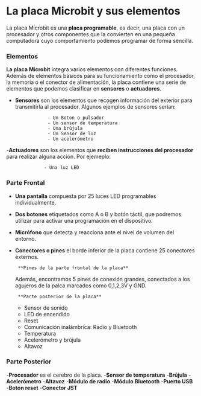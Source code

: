 # La placa Microbit y sus elementos

La placa Microbit es una **placa programable**, es decir, una placa con un procesador y otros componentes que la convierten en una pequeña computadora cuyo comportamiento podemos programar de forma sencilla. 

### Elementos

**La placa Microbit** integra varios elementos con diferentes funciones. Además de elementos básicos para su funcionamiento como el procesador, la memoria o el conector de alimentación, la placa contiene una serie de elementos que podemos clasificar en **sensores** o **actuadores**.

- **Sensores** son los elementos que recogen información del exterior para transmitirla al procesador. Algunos ejemplos de sensores serian: 

                  - Un Boton o pulsador
                  - Un sensor de temperatura
                  - Una brújula
                  - Un Sensor de luz
                  - Un acelerómetro

-**Actuadores** son los elementos que **reciben instrucciones del procesador** para realizar alguna acción. Por ejemeplo: 

                  - Una luz LED
                  
 ### Parte Frontal
 
 - **Una pantalla** compuesta por 25 luces LED programables individualmente. 
 - **Dos botones** etiquetados como A o B y botón táctil, que podremos utilizar para activar una programación en el dispositivo. 
 - **Micrófono** que detecta y reacciona ante el nivel de volumen del entorno. 
 - **Conectores o pines** el borde inferior de la placa contiene 25 conectores externos. 

        **Pines de la parte frontal de la placa**
        
      Además, encontramos 5 pines de conexión grandes, conectados a los agujeros de la palca marcados como 0,1,2,3V y GND.
      
        **Parte posterior de la placa**
      
     - Sensor de sonido
     - LED de encendido
     - Reset
     - Comunicación inalámbrica: Radio y Bluetooth
     - Temperatura
     - Acelerómetro y brújula
     - Altavoz

### Parte Posterior

 -**Procesador** es el cerebro de la placa.
 -**Sensor de temperatura**
 -**Brújula**
 -**Acelerómetro**
 -**Altavoz**
 -**Módulo de radio**
 -**Módulo Bluetooth**
 -**Puerto USB**
 -**Botón reset**
 -**Conector JST**
